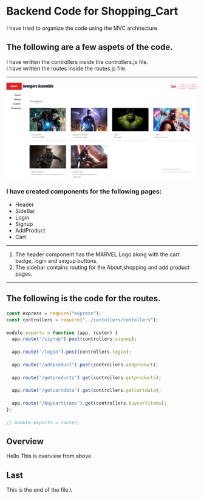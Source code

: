 # Backend Code for Shopping_Cart
I have tried to organize the code using the MVC architecture.


<!-- [Jump to Overview](#overview)-->

<!-- [jump to last](#last)-->

## The following are a few aspets of the code. 
I have written the controllers inside the controllers.js file.  
I have written the routes inside the routes.js file.
***  
![Frontend Page](frontend-about-page.png)

### I have created components for the following pages:
- Header  
- SideBar  
- Login
- Signup
- AddProduct
- Cart
___
1. The header component has the MARVEL Logo along with the cart badge, login and singup buttons.
2. The sidebar contains routing for the About,shopping and add product pages.

---

## The following is the code for the routes.  
  
```JavaScript
const express = require("express");
const controllers = require("../contollers/contollers");

module.exports = function (app, router) {
  app.route("/signup").post(controllers.signup);

  app.route("/login").post(controllers.login);

  app.route("/addproduct").post(controllers.addproduct);

  app.route("/getproducts").get(controllers.getproducts);

  app.route("/getcartdata").get(controllers.getcartdata);

  app.route("/buycartitems").get(controllers.buycartitems);
};

// module.exports = router;

```



<a name="overview"></a>
## Overview 
Hello This is overview from above.


<a name="last"></a>
## Last
This is the end of the file.\

